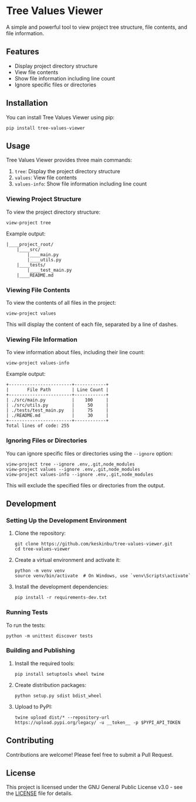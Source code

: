 # Tree Values Viewer

A simple and powerful tool to view project tree structure, file contents, and file information.

## Features

- Display project directory structure
- View file contents
- Show file information including line count
- Ignore specific files or directories

## Installation

You can install Tree Values Viewer using pip:

```
pip install tree-values-viewer
```

## Usage

Tree Values Viewer provides three main commands:

1. `tree`: Display the project directory structure
2. `values`: View file contents
3. `values-info`: Show file information including line count

### Viewing Project Structure

To view the project directory structure:

```
view-project tree
```

Example output:
```
|____project_root/
    |____src/
        |____main.py
        |____utils.py
    |____tests/
        |____test_main.py
    |____README.md
```

### Viewing File Contents

To view the contents of all files in the project:

```
view-project values
```

This will display the content of each file, separated by a line of dashes.

### Viewing File Information

To view information about files, including their line count:

```
view-project values-info
```

Example output:
```
+------------------------+------------+
|       File Path        | Line Count |
+------------------------+------------+
| ./src/main.py          |    100     |
| ./src/utils.py         |     50     |
| ./tests/test_main.py   |     75     |
| ./README.md            |     30     |
+------------------------+------------+
Total lines of code: 255
```

### Ignoring Files or Directories

You can ignore specific files or directories using the `--ignore` option:

```
view-project tree --ignore .env,.git,node_modules
view-project values --ignore .env,.git,node_modules
view-project values-info --ignore .env,.git,node_modules
```

This will exclude the specified files or directories from the output.

## Development

### Setting Up the Development Environment

1. Clone the repository:
   ```
   git clone https://github.com/keskinbu/tree-values-viewer.git
   cd tree-values-viewer
   ```

2. Create a virtual environment and activate it:
   ```
   python -m venv venv
   source venv/bin/activate  # On Windows, use `venv\Scripts\activate`
   ```

3. Install the development dependencies:
   ```
   pip install -r requirements-dev.txt
   ```

### Running Tests

To run the tests:

```
python -m unittest discover tests
```

### Building and Publishing

1. Install the required tools:
   ```
   pip install setuptools wheel twine
   ```

2. Create distribution packages:
   ```
   python setup.py sdist bdist_wheel
   ```

3. Upload to PyPI:
   ```
   twine upload dist/* --repository-url https://upload.pypi.org/legacy/ -u __token__ -p $PYPI_API_TOKEN
   ```

## Contributing

Contributions are welcome! Please feel free to submit a Pull Request.

## License

This project is licensed under the GNU General Public License v3.0 - see the [LICENSE](LICENSE) file for details.